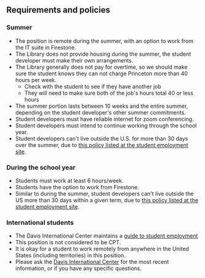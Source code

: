## Requirements and policies

### Summer

* The position is remote during the summer, with an option to work from the IT suite in Firestone.
* The Library does not provide housing during the summer, the student developer must make their own arrangements.
* The Library generally does not pay for overtime, so we should make sure the student knows they can not charge Princeton more than 40 hours per week.
  * Check with the student to see if they have another job
  * They will need to make sure both of the job's hours total 40 or less hours 
* The summer portion lasts between 10 weeks and the entire summer, depending on the student developer's other summer commitments.
* Student developers must have reliable internet for zoom conferencing.
* Student developers must intend to continue working through the school year.
* Student developers can't live outside the U.S. for more than
30 days over the summer, due to [this policy listed at the
student employment site](http://finaid.princeton.edu/student-employment/information-university-employers/spring-summer-2023-transition-guidelines-student).

### During the school year

* Students must work at least 6 hours/week.
* Students have the option to work from Firestone.
* Similar to during the summer, student developers can't live outside the US more than
30 days within a given term, due to [this policy listed at the
student employment site](http://finaid.princeton.edu/student-employment/information-university-employers/spring-summer-2023-transition-guidelines-student).

### International students

* The Davis International Center maintains a [guide to student employment](https://davisic.princeton.edu/immigration/students/employment)
* This position is not considered to be CPT.
* It is okay for a student to work remotely from anywhere in the United States (including
territories) in this position.
* Please ask the
[Davis International Center](https://davisic.princeton.edu/) for
the most recent information, or if you have any specific questions.
